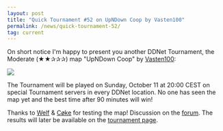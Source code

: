 ```yaml
---
layout: post
title: "Quick Tournament #52 on UpNDown Coop by Vasten100"
permalink: /news/quick-tournament-52/
tag: current
---
```


On short notice I'm happy to present you another DDNet Tournament, the Moderate (★★✰✰✰) map "UpNDown Coop" by [Vasten100](/mappers/Vasten100/):

[<img class="demo" src="/img/posts/UpNDown_Coop.png" />](//forum.ddnet.tw/viewtopic.php?f=33&t=6998)

The Tournament will be played on Sunday, October 11 at 20:00 CEST on special Tournament servers in every DDNet location. No one has seen the map yet and the best time after 90 minutes will win!

Thanks to [Welf](/mappers/Welf/) & [Cøke](/mappers/C-248-ke/) for testing the map! Discussion on the [forum](//forum.ddnet.tw/viewtopic.php?f=33&t=6998). The results will later be available on the [tournament page](/tournaments/52/).
